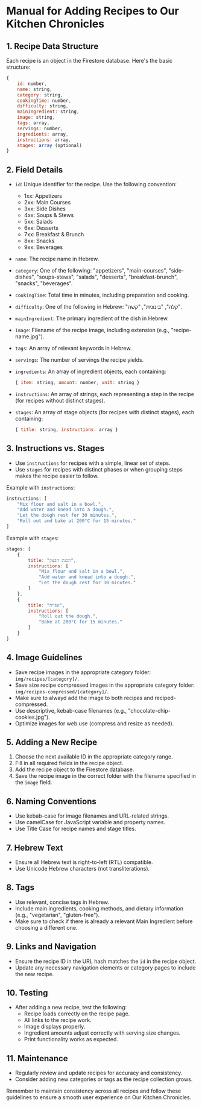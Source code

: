 # Manual for Adding Recipes to Our Kitchen Chronicles

## 1. Recipe Data Structure

Each recipe is an object in the Firestore database. Here's the basic structure:

```javascript
{
    id: number,
    name: string,
    category: string,
    cookingTime: number,
    difficulty: string,
    mainIngredient: string,
    image: string,
    tags: array,
    servings: number,
    ingredients: array,
    instructions: array,
    stages: array (optional)
}
```

## 2. Field Details

- `id`: Unique identifier for the recipe. Use the following convention:
  - 1xx: Appetizers
  - 2xx: Main Courses
  - 3xx: Side Dishes
  - 4xx: Soups & Stews
  - 5xx: Salads
  - 6xx: Desserts
  - 7xx: Breakfast & Brunch
  - 8xx: Snacks
  - 9xx: Beverages

- `name`: The recipe name in Hebrew.
- `category`: One of the following: "appetizers", "main-courses", "side-dishes", "soups-stews", "salads", "desserts", "breakfast-brunch", "snacks", "beverages".
- `cookingTime`: Total time in minutes, including preparation and cooking.
- `difficulty`: One of the following in Hebrew: "קלה", "בינונית", "קשה".
- `mainIngredient`: The primary ingredient of the dish in Hebrew.
- `image`: Filename of the recipe image, including extension (e.g., "recipe-name.jpg").
- `tags`: An array of relevant keywords in Hebrew.
- `servings`: The number of servings the recipe yields.
- `ingredients`: An array of ingredient objects, each containing:
  ```javascript
  { item: string, amount: number, unit: string }
  ```
- `instructions`: An array of strings, each representing a step in the recipe (for recipes without distinct stages).
- `stages`: An array of stage objects (for recipes with distinct stages), each containing:
  ```javascript
  { title: string, instructions: array }
  ```

## 3. Instructions vs. Stages

- Use `instructions` for recipes with a simple, linear set of steps.
- Use `stages` for recipes with distinct phases or when grouping steps makes the recipe easier to follow.

Example with `instructions`:
```javascript
instructions: [
    "Mix flour and salt in a bowl.",
    "Add water and knead into a dough.",
    "Let the dough rest for 30 minutes.",
    "Roll out and bake at 200°C for 15 minutes."
]
```

Example with `stages`:
```javascript
stages: [
    {
        title: "הכנת הבצק",
        instructions: [
            "Mix flour and salt in a bowl.",
            "Add water and knead into a dough.",
            "Let the dough rest for 30 minutes."
        ]
    },
    {
        title: "אפייה",
        instructions: [
            "Roll out the dough.",
            "Bake at 200°C for 15 minutes."
        ]
    }
]
```

## 4. Image Guidelines

- Save recipe images in the appropriate category folder: `img/recipes/[category]/`.
- Save size recipe compressed images in the appropriate category folder: `img/recipes-compressed/[category]/`.
- Make sure to alwayd add the image to both recipes and reciped-compressed.
- Use descriptive, kebab-case filenames (e.g., "chocolate-chip-cookies.jpg").
- Optimize images for web use (compress and resize as needed).

## 5. Adding a New Recipe

1. Choose the next available ID in the appropriate category range.
2. Fill in all required fields in the recipe object.
3. Add the recipe object to the Firestore database.
4. Save the recipe image in the correct folder with the filename specified in the `image` field.

## 6. Naming Conventions

- Use kebab-case for image filenames and URL-related strings.
- Use camelCase for JavaScript variable and property names.
- Use Title Case for recipe names and stage titles.

## 7. Hebrew Text

- Ensure all Hebrew text is right-to-left (RTL) compatible.
- Use Unicode Hebrew characters (not transliterations).

## 8. Tags

- Use relevant, concise tags in Hebrew.
- Include main ingredients, cooking methods, and dietary information (e.g., "vegetarian", "gluten-free").
- Make sure to check if there is already a relevant Main Ingredient before choosing a different one.

## 9. Links and Navigation

- Ensure the recipe ID in the URL hash matches the `id` in the recipe object.
- Update any necessary navigation elements or category pages to include the new recipe.

## 10. Testing

- After adding a new recipe, test the following:
  - Recipe loads correctly on the recipe page.
  - All links to the recipe work.
  - Image displays properly.
  - Ingredient amounts adjust correctly with serving size changes.
  - Print functionality works as expected.

## 11. Maintenance

- Regularly review and update recipes for accuracy and consistency.
- Consider adding new categories or tags as the recipe collection grows.

Remember to maintain consistency across all recipes and follow these guidelines to ensure a smooth user experience on Our Kitchen Chronicles.
